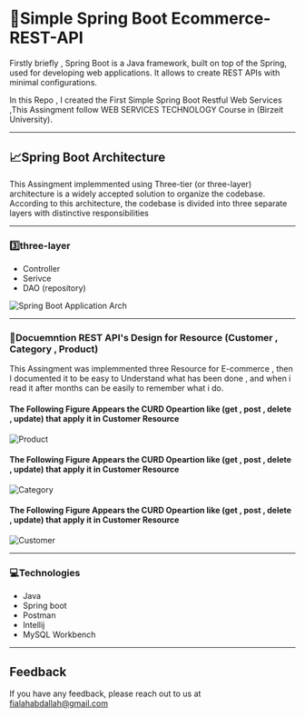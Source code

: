 
# 🚀Simple Spring Boot Ecommerce-REST-API


Firstly briefly , Spring Boot is a Java framework, built on top of the Spring, used for developing web applications. It allows to create REST APIs with minimal configurations.

In this Repo , I created the First Simple Spring Boot Restful Web Services ,This Assingment follow WEB SERVICES TECHNOLOGY Course in (Birzeit University).

--------------------------------------------------------

## 📈Spring Boot Architecture

This Assingment implemmented using Three-tier (or three-layer) architecture is a widely accepted solution to organize the codebase. According to this architecture, the codebase is divided into three separate layers with distinctive responsibilities

--------------------------------------------------------

### 3️⃣three-layer

- Controller
- Serivce
- DAO (repository)

![Spring Boot Application Arch](https://user-images.githubusercontent.com/93238952/165545087-3d839e79-8418-4e1b-9e67-c0824490bff4.png)

--------------------------------------------------------




### 📝Docuemntion REST API's Design for Resource (Customer , Category , Product)
This Assingment was implemmented three Resource for E-commerce , then I documented it to be easy to Understand what has been done , and when i read it after months can be easily to remember what i do.
#### The Following Figure Appears the CURD Opeartion like (get , post , delete , update) that apply it in Customer Resource
![Product](https://user-images.githubusercontent.com/93238952/165554689-ff8ad72b-ea81-4211-91b9-91c684349f84.png)
#### The Following Figure Appears the CURD Opeartion like (get , post , delete , update) that apply it in Customer Resource

![Category](https://user-images.githubusercontent.com/93238952/165554696-dbaf3055-611f-45d2-8841-4f6b75dc8889.png)
#### The Following Figure Appears the CURD Opeartion like (get , post , delete , update) that apply it in Customer Resource

![Customer](https://user-images.githubusercontent.com/93238952/165554711-5500435e-b32b-43cd-923b-288041b7e087.png)

--------------------------------------------------------

### 💻Technologies 
- Java
- Spring boot
- Postman
- Intellij
- MySQL Workbench

--------------------------------------------------------

## Feedback

If you have any feedback, please reach out to us at fialahabdallah@gmail.com
